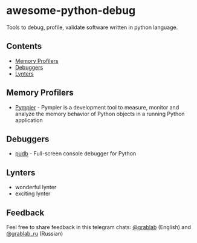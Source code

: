 # awesome-python-debug

Tools to debug, profile, validate software written in python language.

## Contents

* [Memory Profilers](#memory-profiler)
* [Debuggers](#debugger)
* [Lynters](#lynters)

## Memory Profilers

* [Pympler](https://github.com/pympler/pympler) - Pympler is a development tool to measure, monitor and analyze the memory behavior of Python objects in a running Python application

## Debuggers

* [pudb](https://github.com/inducer/pudb) - Full-screen console debugger for Python

## Lynters

* wonderful lynter
* exciting lynter

## Feedback

Feel free to share feedback in this telegram chats: [@grablab](https://t.me/grablab) (English) and [@grablab_ru](https://t.me/grablab_ru) (Russian)
